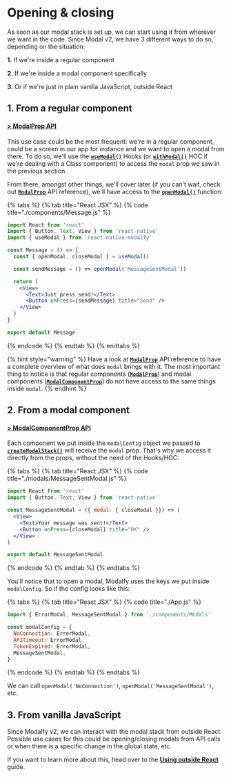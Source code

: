 # Opening & closing

As soon as our modal stack is set up, we can start using it from wherever we want in the code. Since Modal v2, we have 3 different ways to do so, depending on the situation:&#x20;

**1.** If we're inside a regular component

**2.** If we're inside a modal component specifically

**3.** Or if we're just in plain vanilla JavaScript, outside React

## 1. From a regular component

#### [> ModalProp API](../api/types/modalprop.md)

This use case could be the most frequent: we're in a regular component, could be a screen in our app for instance and we want to open a modal from there. To do so, we'll use the [**`useModal()`**](../api/usemodal.md) Hooks (or [**`withModal()`**](../api/withmodal.md) HOC if we're dealing with a Class component) to access the `modal` prop we saw in the previous section.

From there, amongst other things, we'll cover later (if you can't wait, check out [**`ModalProp`**](../api/types/modalprop.md) API reference), we'll have access to the [**`openModal()`**](../api/types/modalprop.md#openmodal) function:

{% tabs %}
{% tab title="React JSX" %}
{% code title="./components/Message.js" %}
```jsx
import React from 'react'
import { Button, Text, View } from 'react-native'
import { useModal } from 'react-native-modalfy'

const Message = () => {
  const { openModal, closeModal } = useModal()

  const sendMessage = () => openModal('MessageSentModal'))

  return (
    <View>
      <Text>Just press send!</Text>
      <Button onPress={sendMessage} title="Send" />
    </View>
  )
}

export default Message

```
{% endcode %}
{% endtab %}
{% endtabs %}

{% hint style="warning" %}
Have a look at [**`ModalProp`**](../api/types/modalprop.md) API reference to have a complete overview of what does `modal` brings with it. The most important thing to notice is that regular components ([**`ModalProp`**](../api/types/modalprop.md))  and modal components ([**`ModalComponentProp`**](../api/types/modalcomponentprop.md)) do not have access to the same things inside `modal`.
{% endhint %}

## 2. From a modal component

#### [> ModalComponentProp API](../api/types/modalcomponentprop.md)

Each component we put inside the `modalConfig` object we passed to [**`createModalStack()`**](../api/createmodalstack.md) will receive the `modal` prop. That's why we access it directly from the props, without the need of the Hooks/HOC:

{% tabs %}
{% tab title="React JSX" %}
{% code title="./modals/MessageSentModal.js" %}
```jsx
import React from 'react'
import { Button, Text, View } from 'react-native'

const MessageSentModal = ({ modal: { closeModal }}) => (
  <View>
    <Text>Your message was sent!</Text>
    <Button onPress={closeModal} title="OK" />
  </View>
)

export default MessageSentModal

```
{% endcode %}
{% endtab %}
{% endtabs %}

You'll notice that to open a modal, Modalfy uses the keys we put inside `modalConfig`. So if the config looks like this:

{% tabs %}
{% tab title="React JSX" %}
{% code title="./App.js" %}
```jsx
import { ErrorModal, MessageSentModal } from './components/Modals'

const modalConfig = {
  NoConnection: ErrorModal,
  APITimeout: ErrorModal,
  TokenExpired: ErrorModal,
  MessageSentModal,
}
```
{% endcode %}
{% endtab %}
{% endtabs %}

We can call `openModal('NoConnection')`, `openModal('MessageSentModal')`, etc.

## 3. From vanilla JavaScript

Since Modalfy v2, we can interact with the modal stack from outside React. Possible use cases for this could be opening/closing modals from API calls or when there is a specific change in the global state, etc.

If you want to learn more about this, head over to the [**Using outside React**](outside-react.md) guide.

